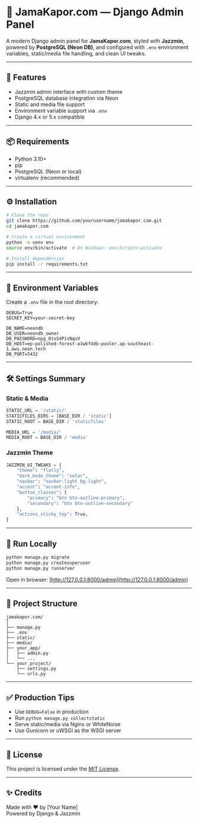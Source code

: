 # 🧵 JamaKapor.com — Django Admin Panel

A modern Django admin panel for **JamaKapor.com**, styled with **Jazzmin**, powered by **PostgreSQL (Neon DB)**, and configured with `.env` environment variables, static/media file handling, and clean UI tweaks.

---

## 🚀 Features

- Jazzmin admin interface with custom theme
- PostgreSQL database integration via Neon
- Static and media file support
- Environment variable support via `.env`
- Django 4.x or 5.x compatible

---

## 📦 Requirements

- Python 3.10+
- pip
- PostgreSQL (Neon or local)
- virtualenv (recommended)

---

## ⚙️ Installation

```bash
# Clone the repo
git clone https://github.com/yourusername/jamakapor.com.git
cd jamakapor.com

# Create a virtual environment
python -m venv env
source env/bin/activate  # On Windows: env\Scripts\activate

# Install dependencies
pip install -r requirements.txt
```

---

## 🔐 Environment Variables

Create a `.env` file in the root directory:

```dotenv
DEBUG=True
SECRET_KEY=your-secret-key

DB_NAME=neondb
DB_USER=neondb_owner
DB_PASSWORD=npg_8txS4PivNqsV
DB_HOST=ep-polished-forest-a1wbf4db-pooler.ap-southeast-1.aws.neon.tech
DB_PORT=5432
```

---

## 🛠 Settings Summary

### Static & Media
```python
STATIC_URL = '/static/'
STATICFILES_DIRS = [BASE_DIR / 'static']
STATIC_ROOT = BASE_DIR / 'staticfiles'

MEDIA_URL = '/media/'
MEDIA_ROOT = BASE_DIR / 'media'
```

### Jazzmin Theme
```python
JAZZMIN_UI_TWEAKS = {
    "theme": "flatly",
    "dark_mode_theme": "solar",
    "navbar": "navbar-light bg-light",
    "accent": "accent-info",
    "button_classes": {
        "primary": "btn btn-outline-primary",
        "secondary": "btn btn-outline-secondary"
    },
    "actions_sticky_top": True,
}
```

---

## 🧪 Run Locally

```bash
python manage.py migrate
python manage.py createsuperuser
python manage.py runserver
```

Open in browser: [http://127.0.0.1:8000/admin](http://127.0.0.1:8000/admin)

---

## 📁 Project Structure

```
jamakapor.com/
│
├── manage.py
├── .env
├── static/
├── media/
├── your_app/
│   ├── admin.py
│   └── ...
└── your_project/
    ├── settings.py
    └── urls.py
```

---

## ✅ Production Tips

- Use `DEBUG=False` in production
- Run `python manage.py collectstatic`
- Serve static/media via Nginx or WhiteNoise
- Use Gunicorn or uWSGI as the WSGI server

---

## 📄 License

This project is licensed under the [MIT License](LICENSE).

---

## ✨ Credits

Made with ❤️ by [Your Name]  
Powered by Django & Jazzmin


